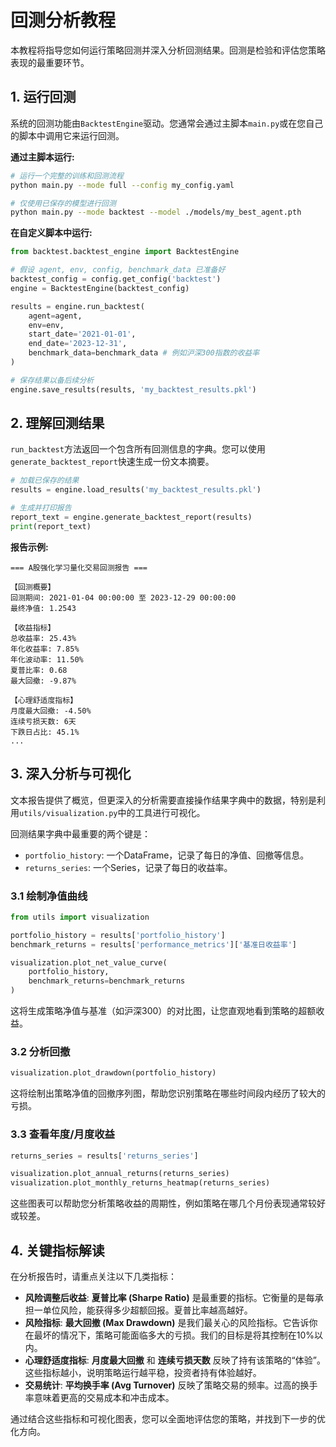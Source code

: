 # 回测分析教程

本教程将指导您如何运行策略回测并深入分析回测结果。回测是检验和评估您策略表现的最重要环节。

## 1. 运行回测

系统的回测功能由`BacktestEngine`驱动。您通常会通过主脚本`main.py`或在您自己的脚本中调用它来运行回测。

**通过主脚本运行:**
```bash
# 运行一个完整的训练和回测流程
python main.py --mode full --config my_config.yaml

# 仅使用已保存的模型进行回测
python main.py --mode backtest --model ./models/my_best_agent.pth
```

**在自定义脚本中运行:**
```python
from backtest.backtest_engine import BacktestEngine

# 假设 agent, env, config, benchmark_data 已准备好
backtest_config = config.get_config('backtest')
engine = BacktestEngine(backtest_config)

results = engine.run_backtest(
    agent=agent,
    env=env,
    start_date='2021-01-01',
    end_date='2023-12-31',
    benchmark_data=benchmark_data # 例如沪深300指数的收益率
)

# 保存结果以备后续分析
engine.save_results(results, 'my_backtest_results.pkl')
```

## 2. 理解回测结果

`run_backtest`方法返回一个包含所有回测信息的字典。您可以使用`generate_backtest_report`快速生成一份文本摘要。

```python
# 加载已保存的结果
results = engine.load_results('my_backtest_results.pkl')

# 生成并打印报告
report_text = engine.generate_backtest_report(results)
print(report_text)
```

**报告示例:**
```
=== A股强化学习量化交易回测报告 ===

【回测概要】
回测期间: 2021-01-04 00:00:00 至 2023-12-29 00:00:00
最终净值: 1.2543

【收益指标】
总收益率: 25.43%
年化收益率: 7.85%
年化波动率: 11.50%
夏普比率: 0.68
最大回撤: -9.87%

【心理舒适度指标】
月度最大回撤: -4.50%
连续亏损天数: 6天
下跌日占比: 45.1%
...
```

## 3. 深入分析与可视化

文本报告提供了概览，但更深入的分析需要直接操作结果字典中的数据，特别是利用`utils/visualization.py`中的工具进行可视化。

回测结果字典中最重要的两个键是：
-   `portfolio_history`: 一个DataFrame，记录了每日的净值、回撤等信息。
-   `returns_series`: 一个Series，记录了每日的收益率。

### 3.1 绘制净值曲线

```python
from utils import visualization

portfolio_history = results['portfolio_history']
benchmark_returns = results['performance_metrics']['基准日收益率']

visualization.plot_net_value_curve(
    portfolio_history,
    benchmark_returns=benchmark_returns
)
```
这将生成策略净值与基准（如沪深300）的对比图，让您直观地看到策略的超额收益。

### 3.2 分析回撤

```python
visualization.plot_drawdown(portfolio_history)
```
这将绘制出策略净值的回撤序列图，帮助您识别策略在哪些时间段内经历了较大的亏损。

### 3.3 查看年度/月度收益

```python
returns_series = results['returns_series']

visualization.plot_annual_returns(returns_series)
visualization.plot_monthly_returns_heatmap(returns_series)
```
这些图表可以帮助您分析策略收益的周期性，例如策略在哪几个月份表现通常较好或较差。

## 4. 关键指标解读

在分析报告时，请重点关注以下几类指标：

-   **风险调整后收益**: **夏普比率 (Sharpe Ratio)** 是最重要的指标。它衡量的是每承担一单位风险，能获得多少超额回报。夏普比率越高越好。
-   **风险指标**: **最大回撤 (Max Drawdown)** 是我们最关心的风险指标。它告诉你在最坏的情况下，策略可能面临多大的亏损。我们的目标是将其控制在10%以内。
-   **心理舒适度指标**: **月度最大回撤** 和 **连续亏损天数** 反映了持有该策略的“体验”。这些指标越小，说明策略运行越平稳，投资者持有体验越好。
-   **交易统计**: **平均换手率 (Avg Turnover)** 反映了策略交易的频率。过高的换手率意味着更高的交易成本和冲击成本。

通过结合这些指标和可视化图表，您可以全面地评估您的策略，并找到下一步的优化方向。
